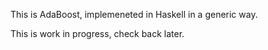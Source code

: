 This is AdaBoost, implemeneted in Haskell in a generic way.

This is work in progress, check back later.

